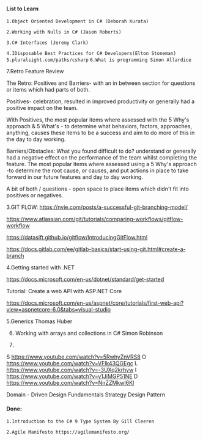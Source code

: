 #### List to Learn

`1.Object Oriented Development in C# (Deborah Kurata)`

`2.Working with Nulls in C# (Jason Roberts)`

`3.C# Interfaces (Jeremy Clark)`

`4.IDisposable Best Practices for C# Developers(Elton Stoneman)`
`5.pluralsight.com/paths/csharp`
`6.What is programming Simon Allardice`

7.Retro Feature Review

The Retro: Positives and Barriers- with an in between section for questions or items which had parts of both.

Positives- celebration, resulted in improved productivity or generally had a positive impact on the team.

With Positives, the most popular items where assessed with the 5 Why's approach & 5 What's - to determine what behaviors, factors, approaches, anything, causes these items to be a success and aim to do more of this in the day to day working.

Barriers/Obstacles: What you found difficult to do? understand or generally had a negative effect on the performance of the team whilst completing the feature. The most popular items where assessed using a 5 Why's approach -to determine the root cause, or causes, and put actions in place to take forward in our future features and day to day working.

A bit of both / questions - open space to place items which didn't fit into positives or negatives.

3.GIT FLOW:
https://nvie.com/posts/a-successful-git-branching-model/

https://www.atlassian.com/git/tutorials/comparing-workflows/gitflow-workflow

https://datasift.github.io/gitflow/IntroducingGitFlow.html

https://docs.gitlab.com/ee/gitlab-basics/start-using-git.html#create-a-branch

4.Getting started with .NET

https://docs.microsoft.com/en-us/dotnet/standard/get-started

Tutorial: Create a web API with ASP.NET Core 

https://docs.microsoft.com/en-us/aspnet/core/tutorials/first-web-api?view=aspnetcore-6.0&tabs=visual-studio

5.Generics Thomas Huber

6. Working with arrays and collections in C# Simon Robinson

7.
S https://www.youtube.com/watch?v=5RwhyZnVRS8
O https://www.youtube.com/watch?v=VFlk43QGEgc
L https://www.youtube.com/watch?v=-3UXq2krhyw
I  https://www.youtube.com/watch?v=y1JiMGP51NE
D https://www.youtube.com/watch?v=NnZZMkwI6KI

Domain - Driven Design Fundamentals
Strategy Design Pattern

#### Done:
`1.Introduction to the C# 9 Type System By Gill Cleeren`

`2.Agile Manifesto https://agilemanifesto.org/`